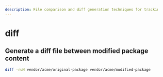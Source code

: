 ```yaml
---
description: File comparison and diff generation techniques for tracking changes in modified package content.
---
```

# diff

## Generate a diff file between modified package content

```sh
diff -ruN vendor/acme/original-package vendor/acme/modified-package
```